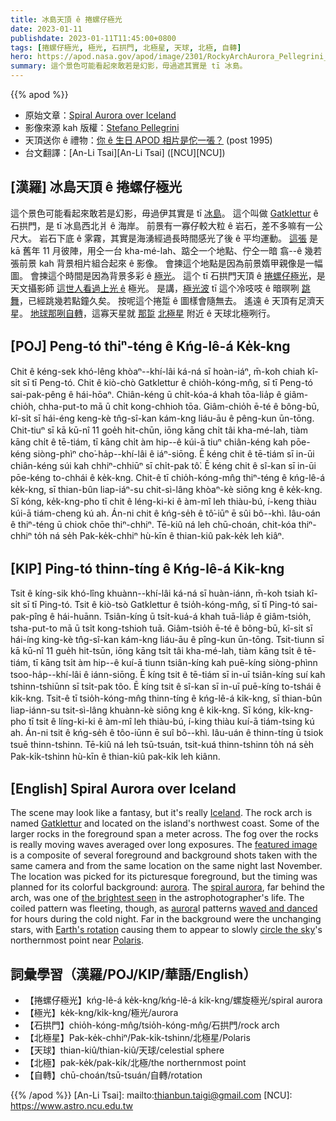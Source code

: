 ```yaml
---
title: 冰島天頂 ê 捲螺仔極光
date: 2023-01-11
publishdate: 2023-01-11T11:45:00+0800
tags: [捲螺仔極光, 極光, 石拱門, 北極星, 天球, 北極, 自轉]
hero: https://apod.nasa.gov/apod/image/2301/RockyArchAurora_Pellegrini_960.jpg
summary: 這个景色可能看起來敢若是幻影，毋過遮其實是 tī 冰島。
---
```


{{% apod %}}

- 原始文章：[Spiral Aurora over Iceland](https://apod.nasa.gov/apod/ap230111.html)
- 影像來源 kah 版權：[Stefano Pellegrini](https://www.instagram.com/pels_photo/)
- 天頂送你 ê 禮物：[你 ê 生日 APOD 相片是佗一張？](https://apod.nasa.gov/apod/calendar/allyears.html) (post 1995)
- 台文翻譯：[An-Li Tsai][An-Li Tsai] ([NCU][NCU])

## [漢羅] 冰島天頂 ê 捲螺仔極光
這个景色可能看起來敢若是幻影，毋過伊其實是 tī [冰島][Iceland]。
這个叫做 [Gatklettur][Gatklettur] ê 石拱門，是 tī 冰島西北爿 ê 海岸。
前景有一寡仔較大粒 ê 岩石，差不多嘛有一公尺大。
岩石下底 ê 雺霧，其實是海湧經過長時間感光了後 ê 平均運動。
[這張][featured image] 是 kā 舊年 11 月彼陣，用仝一台 kha-mé-lah、踮仝一个地點、佇仝一暗 翕--ê 幾若張前景 kah 背景相片組合起來 ê 影像。
會揀這个地點是因為前景媠甲親像是一幅圖。
會揀這个時間是因為背景多彩 ê [極光][aurora 1]。
這个 tī 石拱門天頂 ê [捲螺仔極光][spiral aurora]，是天文攝影師 [這世人看過上光 ê][the brightest seen] 極光。
是講，[極光波][aurora 2] tī 這个冷吱吱 ê 暗暝咧 [跳舞][waved and danced]，已經跳幾若點鐘久矣。
按呢這个捲踅 ê 圖樣會隨無去。
遙遠 ê 天頂有足濟天星。
[地球那咧自轉][Earth's rotation]，這寡天星就 [那踅][circle the sky] [北極星][Polaris] 附近 ê 天球北極咧行。



## [POJ] Peng-tó thiⁿ-téng ê Kńg-lê-á Ke̍k-kng
Chit ê kéng-sek khó-lêng khòaⁿ--khí-lâi ká-ná sī hoàn-iáⁿ, m̄-koh chiah kî-si̍t sī tī Peng-tó.
Chit ê kiò-chò Gatklettur ê chio̍h-kóng-mn̂g, sī tī Peng-tó sai-pak-pêng ê hái-hōaⁿ.
Chiân-kéng ū chi̍t-kóa-á khah tōa-lia̍p ê giâm-chio̍h, chha-put-to mā ū chi̍t kong-chhioh tōa.
Giâm-chio̍h ē-té ê bông-bū, kî-si̍t sī hái-éng keng-kè tn̂g-sî-kan kám-kng liáu-āu ê pêng-kun ūn-tōng.
Chit-tiuⁿ sī kā kū-nî 11 goe̍h hit-chūn, iōng kāng chi̍t tâi kha-mé-lah, tiàm kāng chi̍t ê tē-tiám, tī kāng chi̍t àm hip--ê kúi-ā tiuⁿ chiân-kéng kah pōe-kéng siòng-phìⁿ cho͘-ha̍p--khí-lâi ê iáⁿ-siōng.
Ē kéng chit ê tē-tiám sī in-ūi chiân-kéng súi kah chhiⁿ-chhiūⁿ sī chi̍t-pak tô͘.
Ē kéng chit ê sî-kan sī in-ūi pōe-kéng to-chhái ê ke̍k-kng.
Chit-ê tī chio̍h-kóng-mn̂g thiⁿ-téng ê kńg-lê-á ke̍k-kng, sī thian-bûn liap-iáⁿ-su chit-sì-lâng khòaⁿ-kè siōng kng ê ke̍k-kng.
Sī kóng, ke̍k-kng-pho tī chit ê léng-ki-ki ê àm-mî leh thiàu-bú, í-keng thiàu kúi-ā tiám-cheng kú ah.
Án-ni chit ê kńg-se̍h ê tô͘-iūⁿ ē sûi bô--khì.
Iâu-oán ê thiⁿ-téng ū chiok chōe thiⁿ-chhiⁿ.
Tē-kiû ná leh chū-choán, chit-kóa thiⁿ-chhiⁿ to̍h ná se̍h Pak-ke̍k-chhiⁿ hù-kīn ê thian-kiû pak-ke̍k leh kiâⁿ.


## [KIP] Ping-tó thinn-tíng ê Kńg-lê-á Ki̍k-kng
Tsit ê kíng-sik khó-lîng khuànn--khí-lâi ká-ná sī huàn-iánn, m̄-koh tsiah kî-si̍t sī tī Ping-tó.
Tsit ê kiò-tsò Gatklettur ê tsio̍h-kóng-mn̂g, sī tī Ping-tó sai-pak-pîng ê hái-huānn.
Tsiân-kíng ū tsi̍t-kuá-á khah tuā-lia̍p ê giâm-tsio̍h, tsha-put-to mā ū tsi̍t kong-tshioh tuā.
Giâm-tsio̍h ē-té ê bông-bū, kî-si̍t sī hái-íng king-kè tn̂g-sî-kan kám-kng liáu-āu ê pîng-kun ūn-tōng.
Tsit-tiunn sī kā kū-nî 11 gue̍h hit-tsūn, iōng kāng tsi̍t tâi kha-mé-lah, tiàm kāng tsi̍t ê tē-tiám, tī kāng tsi̍t àm hip--ê kuí-ā tiunn tsiân-kíng kah puē-kíng siòng-phìnn tsoo-ha̍p--khí-lâi ê iánn-siōng.
Ē kíng tsit ê tē-tiám sī in-uī tsiân-kíng suí kah tshinn-tshiūnn sī tsi̍t-pak tôo.
Ē kíng tsit ê sî-kan sī in-uī puē-kíng to-tshái ê ki̍k-kng.
Tsit-ê tī tsio̍h-kóng-mn̂g thinn-tíng ê kńg-lê-á ki̍k-kng, sī thian-bûn liap-iánn-su tsit-sì-lâng khuànn-kè siōng kng ê ki̍k-kng.
Sī kóng, ki̍k-kng-pho tī tsit ê líng-ki-ki ê àm-mî leh thiàu-bú, í-king thiàu kuí-ā tiám-tsing kú ah.
Án-ni tsit ê kńg-se̍h ê tôo-iūnn ē suî bô--khì.
Iâu-uán ê thinn-tíng ū tsiok tsuē thinn-tshinn.
Tē-kiû ná leh tsū-tsuán, tsit-kuá thinn-tshinn to̍h ná se̍h Pak-ki̍k-tshinn hù-kīn ê thian-kiû pak-ki̍k leh kiânn.

## [English] Spiral Aurora over Iceland
The scene may look like a fantasy, but it's really [Iceland][Iceland].
The rock arch is named [Gatklettur][Gatklettur] and located on the island's northwest coast.
Some of the larger rocks in the foreground span a meter across.
The fog over the rocks is really moving waves averaged over long exposures.
The [featured image][featured image] is a composite of several foreground and background shots taken with the same camera and from the same location on the same night last November.
The location was picked for its picturesque foreground, but the timing was planned for its colorful background: [aurora][aurora 1].
The [spiral aurora][spiral aurora], far behind the arch, was one of [the brightest seen][the brightest seen] in the astrophotographer's life.
The coiled pattern was fleeting, though, as [aurora][aurora 2]l patterns [waved and danced][waved and danced] for hours during the cold night.
Far in the background were the unchanging stars, with [Earth's rotation][Earth's rotation] causing them to appear to slowly [circle the sky][circle the sky]'s northernmost point near [Polaris][Polaris].


## 詞彙學習（漢羅/POJ/KIP/華語/English）
- 【捲螺仔極光】kńg-lê-á ke̍k-kng/kńg-lê-á ki̍k-kng/螺旋極光/spiral aurora
- 【極光】ke̍k-kng/ki̍k-kng/極光/aurora
- 【石拱門】chio̍h-kóng-mn̂g/tsio̍h-kóng-mn̂g/石拱門/rock arch
- 【北極星】Pak-ke̍k-chhiⁿ/Pak-ki̍k-tshinn/北極星/Polaris
- 【天球】thian-kiû/thian-kiû/天球/celestial sphere
- 【北極】pak-ke̍k/pak-ki̍k/北極/the northernmost point
- 【自轉】chū-choán/tsū-tsuán/自轉/rotation


{{% /apod %}}
[An-Li Tsai]: mailto:thianbun.taigi@gmail.com
[NCU]: https://www.astro.ncu.edu.tw

[copyright]: https://apod.nasa.gov/apod/fap/lib/about_apod.html#srapply
[License]: https://creativecommons.org/licenses/by/2.0/

[Iceland]:https://en.wikipedia.org/wiki/Iceland
[Gatklettur]:https://guidetoiceland.is/travel-iceland/drive/gatklettur
[featured image]:https://www.instagram.com/p/ClyznP4JWCp/
[aurora 1]:https://spaceplace.nasa.gov/aurora/en/
[spiral aurora]:https://apod.nasa.gov/apod/ap190421.html
[the brightest seen]:https://media.istockphoto.com/id/1361394182/photo/funny-british-shorthair-cat-portrait-looking-shocked-or-surprised.jpg?s=612x612&w=0&k=20&c=6yvVxdufrNvkmc50nCLCd8OFGhoJd6vPTNotl90L-vo=
[aurora 2]:https://apod.nasa.gov/apod/ap120209.html
[waved and danced]:https://apod.nasa.gov/apod/ap150601.html
[Earth's rotation]:https://apod.nasa.gov/apod/ap200701.html
[circle the sky]:https://apod.nasa.gov/apod/ap090909.html
[Polaris]:https://apod.nasa.gov/apod/ap210428.html
